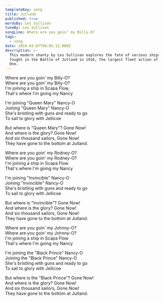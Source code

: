 ```yaml
---
templateKey: song
title: Jutland
published: true
wordsBy: Les Sullivan
tuneBy: Les Sullivan
songLine: Where are you goin’ my Billy-O?
tags:
  - song
date: 2019-03-07T08:05:12.000Z
description: >-
  This modern shanty by Les Sullivan explores the fate of various ships which
  fought in the Battle of Jutland in 1916, the largest fleet action of World War
  One.
---
```

Where are you goin' my Billy-O?\
Where are you goin' my Billy-O?\
I'm joining a ship in Scapa Flow,\
That's where I'm going my Nancy

I'm joining "Queen Mary" Nancy-O\
Joining "Queen Mary" Nancy-O\
She's bristling with guns and ready to go\
To sail to glory with Jellicoe

But where is "Queen Mary"? Gone Now!\
And where is the glory? Gone Now!\
And six thousand sailors, Gone Now!\
They have gone to the bottom at Jutland.

Where are you goin' my Rodney-O?\
Where are you goin' my Rodney-O?\
I'm joining a ship in Scapa Flow\
That's where I'm going my Nancy

I'm joining "Invincible" Nancy-O\
Joining "Invincible" Nancy-O\
She's bristling with guns and ready to go\
To sail to glory with Jellicoe

But where is "Invincible"? Gone Now!\
And where is the glory? Gone Now!\
And six thousand sailors, Gone Now!\
They have gone to the bottom at Jutland.

Where are you goin' my Johnny-O?\
Where are you goin' my Johnny-O?\
I'm joining a ship in Scapa Flow\
That's where I'm going my Nancy

I'm joining the "Black Prince" Nancy-O\
Joining the "Black Prince" Nancy-O\
She's bristling with guns and ready to go\
To sail to glory with Jellicoe

But where is the "Black Prince"? Gone Now!\
And where is the glory? Gone Now!\
And six thousand sailors, Gone Now!\
They have gone to the bottom at Jutland.
